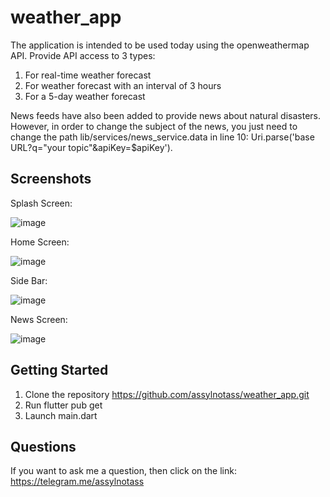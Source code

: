 # weather_app

The application is intended to be used today using the openweathermap API. Provide API access to 3 types: 
1. For real-time weather forecast
2. For weather forecast with an interval of 3 hours
3. For a 5-day weather forecast

News feeds have also been added to provide news about natural disasters. However, in order to change the subject of the news, you just need to change the path lib/services/news_service.data in line 10: Uri.parse('base URL?q="your topic"&apiKey=$apiKey').

## Screenshots 
Splash Screen:

![image](https://github.com/user-attachments/assets/c2d3802b-088b-40f3-9cd1-b427da0eef30)


Home Screen:

![image](https://github.com/user-attachments/assets/64fca02a-0643-43ac-91bc-ec2cdac5debf)


Side Bar:

![image](https://github.com/user-attachments/assets/ede245ec-973d-4f7c-8c98-d5e1d2db2743)


News Screen:

![image](https://github.com/user-attachments/assets/a0d8fcd2-e296-449a-b72e-e67f0a083397)

## Getting Started

1. Clone the repository https://github.com/assylnotass/weather_app.git
2. Run flutter pub get
3. Launch main.dart

## Questions

If you want to ask me a question, then click on the link: https://telegram.me/assylnotass
